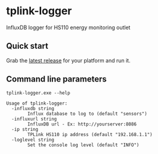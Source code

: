 # tplink-logger
InfluxDB logger for HS110 energy monitoring outlet

## Quick start
Grab the [latest release](https://github.com/danesparza/tplink-logger/releases/latest) for your platform and run it.  

## Command line parameters
```
tplink-logger.exe --help

Usage of tplink-logger:
  -influxdb string
        Influx database to log to (default "sensors")
  -influxurl string
        InfluxDB url - Ex: http://yourserver:8086
  -ip string
        TPLink HS110 ip address (default "192.168.1.1")
  -loglevel string
        Set the console log level (default "INFO")
```
